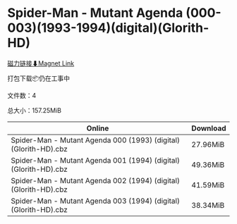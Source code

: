 # Spider-Man - Mutant Agenda (000-003)(1993-1994)(digital)(Glorith-HD)

[磁力链接⬇Magnet Link](magnet:?xt=urn:btih:e7ba8588891a98236494be43d0c622951b60fd0e&dn=Spider-Man%20-%20Mutant%20Agenda%20%28000-003%29%281993-1994%29%28digital%29%28Glorith-HD%29)

打包下载📦仍在工事中

文件数：4

总大小：157.25MiB

Online | Download
--- | ---
Spider-Man - Mutant Agenda 000 (1993) (digital) (Glorith-HD).cbz | 27.96MiB
Spider-Man - Mutant Agenda 001 (1994) (digital) (Glorith-HD).cbz | 49.36MiB
Spider-Man - Mutant Agenda 002 (1994) (digital) (Glorith-HD).cbz | 41.59MiB
Spider-Man - Mutant Agenda 003 (1994) (digital) (Glorith-HD).cbz | 38.34MiB